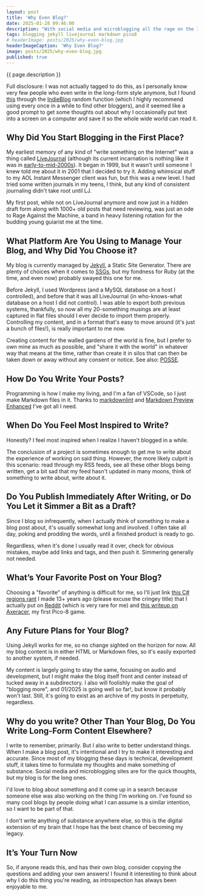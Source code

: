 ```yaml
---
layout: post
title: 'Why Even Blog?'
date: 2025-01-28 09:46:00
description: "With social media and microblogging all the rage on the Internet these days, why even blog? I'm going to tell you, through one of the oldest Internet things I know of: being tagged to fill out a template."
tags: blogging jekyll livejournal markdown pico8
# headerImage: posts/2025/why-even-blog.jpg
headerImageCaption: 'Why Even Blog?'
image: posts/2025/why-even-blog.jpg
published: true
---
```


{{ page.description }}

<!--more-->

Full disclosure: I was not actually tagged to do this, as I personally know very few people who even write in the long-form style anymore, but I found [this](https://ttntm.me/blog/blog-questions-challenge/) through the [IndieBlog](https://indieblog.page) random function (which I highly recommend using every once in a while to find other bloggers), and it seemed like a good prompt to get some thoughts out about why I occasionally put text into a screen on a computer and save it so the whole wide world can read it.

## Why Did You Start Blogging in the First Place?

My earliest memory of any kind of "write something on the Internet" was a thing called [LiveJournal](https://livejournal.com) (although its current incarnation is nothing like it was in [early-to-mid-2000s](https://web.archive.org/web/20070109212153/http://www.livejournal.com/)). It began in 1999, but it wasn't until someone I knew told me about it in 2001 that I decided to try it. Adding whimsical stuff to my AOL Instant Messenger client was fun, but this was a new level. I had tried some written journals in my teens, I think, but any kind of consistent journaling didn't take root until LJ.

My first post, while not on LiveJournal anymore and now just in a hidden draft form along with 1000+ old posts that need reviewing, was just an ode to Rage Against the Machine, a band in heavy listening rotation for the budding young guiarist me at the time.

## What Platform Are You Using to Manage Your Blog, and Why Did You Choose it?

My blog is currently managed by <a href="https://jekyllrb.com">Jekyll</a>, a Static Site Generator. There are plenty of choices when it comes to [SSGs](https://en.wikipedia.org/wiki/Static_site_generator), but my fondness for Ruby (at the time,  and even now) probably swayed this one for me.

Before Jekyll, I used Wordpress (and a MySQL database on a host I controlled), and before that it was all LiveJournal (in who-knows-what database on a host I did not control). I was able to export both previous systems, thankfully, so now all my 20-something musings are at least captured in flat files should I ever decide to import them properly. Controlling my content, and in a format that's easy to move around (it's just a bunch of files!), is really important to me now.

Creating content for the walled gardens of the world is fine, but I prefer to own mine as much as possible, and "share it with the world" in whatever way that means at the time, rather than create it in silos that can then be taken down or away without any consent or notice. See also: [POSSE](https://indieweb.org/POSSE).

## How Do You Write Your Posts?

Programming is how I make my living, and I'm a fan of VSCode, so I just make Markdown files in it. Thanks to [markdownlint](https://marketplace.visualstudio.com/items?itemName=DavidAnson.vscode-markdownlint) and [Markdown Preview Enhanced](https://marketplace.visualstudio.com/items?itemName=shd101wyy.markdown-preview-enhanced) I've got all I need.

## When Do You Feel Most Inspired to Write?

Honestly? I feel most inspired when I realize I haven't blogged in a while.

The conclusion of a project is sometimes enough to get me to write about the experience of working on said thing. However, the more likely culprit is this scenario: read through my RSS feeds, see all these other blogs being written, get a bit sad that my feed hasn't updated in many moons, think of something to write about, write about it.

## Do You Publish Immediately After Writing, or Do You Let it Simmer a Bit as a Draft?

Since I blog so infrequently, when I actually think of something to make a blog post about, it's usually somewhat long and involved. I often take all day, poking and prodding the words, until a finished product is ready to go.

Regardless, when it's done I usually read it over, check for obvious mistakes, maybe add links and tags, and then push it. Simmering generally not needed.

## What’s Your Favorite Post on Your Blog?

Choosing a "favorite" of anything is difficult for me, so I'll just link [this C# regions rant](https://michaelchadwick.info/blog/2011/10/25/i-dont-say-anything-to-c-regions-actually-because-theyre-inanimate-constructs/) I made 13+ years ago (please excuse the cringey title) that I actually put on [Reddit](https://www.reddit.com/r/programming/comments/lorvb/i_dont_say_anything_to_c_regions_actually_because/) (which is very rare for me) and [this writeup on Axeracer](https://michaelchadwick.info/blog/2016/12/06/first-finished-pico-8-game-axeracer/), my first Pico-8 game.

## Any Future Plans for Your Blog?

Using Jekyll works for me, so no change sighted on the horizon for now. All my blog content is in either HTML or Markdown files, so it's easily exported to another system, if needed.

My content is largely going to stay the same, focusing on audio and development, but I might make the blog itself front and center instead of tucked away in a subdirectory. I also will foolishly make the goal of "blogging more", and 01/2025 is going well so far!, but know it probably won't last. Still, it's going to exist as an archive of my posts in perpetuity, regardless.

## Why do you write? Other Than Your Blog, Do You Write Long-Form Content Elsewhere?

I write to remember, primarily. But I also write to better understand things. When I make a blog post, it's intentional and I try to make it interesting and accurate. Since most of my blogging these days is technical, development stuff, it takes time to formulate my thoughts and make something of substance. Social media and microblogging sites are for the quick thoughts, but my blog is for the long ones.

I'd love to blog about something and it come up in a search because someone else was also working on the thing I'm working on. I've found so many cool blogs by people doing what I can assume is a similar intention, so I want to be part of that.

I don't write anything of substance anywhere else, so this is the digital extension of my brain that I hope has the best chance of becoming my legacy.

## It’s Your Turn Now

So, if anyone reads this, and has their own blog, consider copying the questions and adding your own answers! I found it interesting to think about why I do this thing you're reading, as introspection has always been enjoyable to me.
